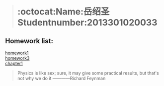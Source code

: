 > # :octocat:Name:岳绍圣 Studentnumber:2013301020033

## Homework list:
[homework1](https://www.zybuluo.com/Guoguo0605/note/331943)  
[homework3](https://github.com/SmallGuoguo/computationalphysics_N2013301020033/blob/master/homework3/homework3.ipynb)  
[chapter1](https://github.com/SmallGuoguo/computationalphysics_N2013301020033/tree/master/chapter1)  

> Physics is like sex; sure, it may give some practical results, but that's not why we do it  ————Richard Feynman


